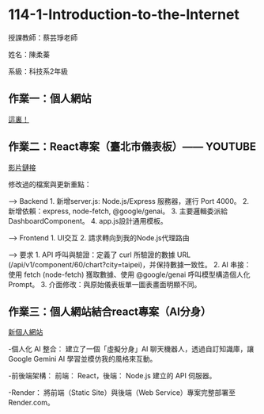 # 114-1-Introduction-to-the-Internet
授課教師：蔡芸琤老師

姓名：陳柔蓁

系級：科技系2年級

##  作業一：個人網站
[這裏！](https://41371125h-chinrouzhen.github.io/114-1-Introduction-to-the-Internet/)

##  作業二：React專案（臺北市儀表板）—— YOUTUBE
[影片鏈接](https://youtu.be/BZgmRUJqkuQ)

修改過的檔案與更新重點：

--> Backend
      1. 新增server.js: Node.js/Express 服務器，運行 Port 4000。
      2. 新增依賴：express, node-fetch, @google/genai。
      3. 主要邏輯委派給 DashboardComponent。
      4. app.js設計通用模板。

--> Frontend
      1. UI交互
      2. 請求轉向到我的Node.js代理路由

--> 要求
      1. API 呼叫與驗證：定義了 curl 所驗證的數據 URL (/api/v1/component/60/chart?city=taipei)，并保持數據一致性。
      2. AI 串接：使用 fetch (node-fetch) 獲取數據、使用 @google/genai 呼叫模型構造個人化 Prompt。
      3. 介面修改：與原始儀表板單一圖表畫面明顯不同。


##  作業三：個人網站結合react專案（AI分身）
[新個人網站](https://hw3-my-personal-website.onrender.com)

-個人化 AI 整合： 建立了一個「虛擬分身」AI 聊天機器人，透過自訂知識庫，讓 Google Gemini AI 學習並模仿我的風格來互動。

-前後端架構： 前端： React，後端： Node.js 建立的 API 伺服器。

-Render： 將前端（Static Site）與後端（Web Service）專案完整部署至 Render.com。

